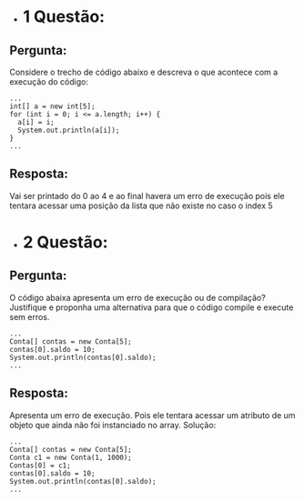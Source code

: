 * # 1 Questão:

## Pergunta:

Considere o trecho de código abaixo e descreva o que acontece com a execução
do código:
```
...
int[] a = new int[5];
for (int i = 0; i <= a.length; i++) {
  a[i] = i;
  System.out.println(a[i]);
}
...
```

## Resposta:
Vai ser printado do 0 ao 4 e ao final havera um erro de execução pois ele tentara acessar uma posição da lista que não existe no caso o index 5

* # 2 Questão:

## Pergunta:

O código abaixa apresenta um erro de execução ou de compilação? Justifique e proponha uma alternativa para que o código compile e execute sem erros.
```
...
Conta[] contas = new Conta[5];
contas[0].saldo = 10;
System.out.println(contas[0].saldo);
...
```

## Resposta:
Apresenta um erro de execução. Pois ele tentara acessar um atributo de um objeto que ainda não foi instanciado no array. Solução:
```
...
Conta[] contas = new Conta[5];
Conta c1 = new Conta(1, 1000);
Contas[0] = c1;
contas[0].saldo = 10;
System.out.println(contas[0].saldo);
...
```
